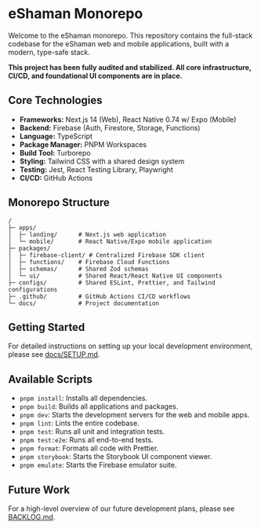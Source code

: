 # eShaman Monorepo

Welcome to the eShaman monorepo. This repository contains the full-stack codebase for the eShaman web and mobile applications, built with a modern, type-safe stack.

**This project has been fully audited and stabilized. All core infrastructure, CI/CD, and foundational UI components are in place.**

## Core Technologies

- **Frameworks:** Next.js 14 (Web), React Native 0.74 w/ Expo (Mobile)
- **Backend:** Firebase (Auth, Firestore, Storage, Functions)
- **Language:** TypeScript
- **Package Manager:** PNPM Workspaces
- **Build Tool:** Turborepo
- **Styling:** Tailwind CSS with a shared design system
- **Testing:** Jest, React Testing Library, Playwright
- **CI/CD:** GitHub Actions

## Monorepo Structure

```
/
├─ apps/
│  ├─ landing/      # Next.js web application
│  └─ mobile/       # React Native/Expo mobile application
├─ packages/
│  ├─ firebase-client/ # Centralized Firebase SDK client
│  ├─ functions/    # Firebase Cloud Functions
│  ├─ schemas/      # Shared Zod schemas
│  └─ ui/           # Shared React/React Native UI components
├─ configs/         # Shared ESLint, Prettier, and Tailwind configurations
├─ .github/         # GitHub Actions CI/CD workflows
└─ docs/            # Project documentation
```

## Getting Started

For detailed instructions on setting up your local development environment, please see [docs/SETUP.md](docs/SETUP.md).

## Available Scripts

- `pnpm install`: Installs all dependencies.
- `pnpm build`: Builds all applications and packages.
- `pnpm dev`: Starts the development servers for the web and mobile apps.
- `pnpm lint`: Lints the entire codebase.
- `pnpm test`: Runs all unit and integration tests.
- `pnpm test:e2e`: Runs all end-to-end tests.
- `pnpm format`: Formats all code with Prettier.
- `pnpm storybook`: Starts the Storybook UI component viewer.
- `pnpm emulate`: Starts the Firebase emulator suite.

## Future Work

For a high-level overview of our future development plans, please see [BACKLOG.md](BACKLOG.md).
